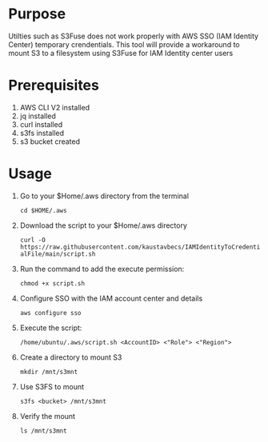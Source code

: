 # Purpose
Utilties such as S3Fuse does not work properly with AWS SSO (IAM Identity Center) temporary crendentials. This tool will provide a workaround to mount S3 to a filesystem using S3Fuse for IAM Identity center users

# Prerequisites
1. AWS CLI V2 installed
2. jq installed
3. curl installed
4. s3fs installed
5. s3 bucket created

# Usage
1. Go to your $Home/.aws directory from the terminal

    ```cd $HOME/.aws```
1. Download the script to your $Home/.aws directory

    ```curl -O https://raw.githubusercontent.com/kaustavbecs/IAMIdentityToCredentialFile/main/script.sh```
2. Run the command to add the execute permission: 

    ```chmod +x script.sh```

3. Configure SSO with the IAM account center and details

    ```aws configure sso```

4. Execute the script: 

    ```/home/ubuntu/.aws/script.sh <AccountID> <"Role"> <"Region">```

5. Create a directory to mount S3

    ```mkdir /mnt/s3mnt```

6. Use S3FS to mount

    ```s3fs <bucket> /mnt/s3mnt```

7. Verify the mount

    ```ls /mnt/s3mnt```

